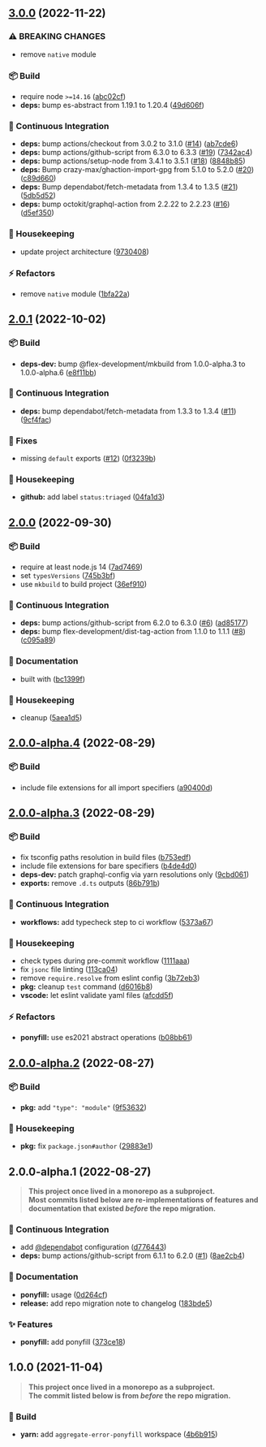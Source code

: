 ## [3.0.0](https://github.com/flex-development/aggregate-error-ponyfill/compare/2.0.1...3.0.0) (2022-11-22)


### ⚠ BREAKING CHANGES

* remove `native` module

### :package: Build

* require node `>=14.16` ([abc02cf](https://github.com/flex-development/aggregate-error-ponyfill/commit/abc02cfa8d62b213428b95f07520139304dcfdef))
* **deps:** bump es-abstract from 1.19.1 to 1.20.4 ([49d606f](https://github.com/flex-development/aggregate-error-ponyfill/commit/49d606fb2632f3eaea572d5050cd264ec0e9f67b))


### :robot: Continuous Integration

* **deps:** bump actions/checkout from 3.0.2 to 3.1.0 ([#14](https://github.com/flex-development/aggregate-error-ponyfill/issues/14)) ([ab7cde6](https://github.com/flex-development/aggregate-error-ponyfill/commit/ab7cde6ab78b520ecd4b7ba0c356c76aae4e919b))
* **deps:** bump actions/github-script from 6.3.0 to 6.3.3 ([#19](https://github.com/flex-development/aggregate-error-ponyfill/issues/19)) ([7342ac4](https://github.com/flex-development/aggregate-error-ponyfill/commit/7342ac4b5a875c8402226138f4864a1c1995a7ba))
* **deps:** bump actions/setup-node from 3.4.1 to 3.5.1 ([#18](https://github.com/flex-development/aggregate-error-ponyfill/issues/18)) ([8848b85](https://github.com/flex-development/aggregate-error-ponyfill/commit/8848b851f9b89d431a2c05ecc88f4a06286f4ed4))
* **deps:** Bump crazy-max/ghaction-import-gpg from 5.1.0 to 5.2.0 ([#20](https://github.com/flex-development/aggregate-error-ponyfill/issues/20)) ([c89d660](https://github.com/flex-development/aggregate-error-ponyfill/commit/c89d660810ef977bc93704afaccfb8b3d04c47bc))
* **deps:** Bump dependabot/fetch-metadata from 1.3.4 to 1.3.5 ([#21](https://github.com/flex-development/aggregate-error-ponyfill/issues/21)) ([5db5d52](https://github.com/flex-development/aggregate-error-ponyfill/commit/5db5d52eefd51b10f988db8da6849aed6076fbe0))
* **deps:** bump octokit/graphql-action from 2.2.22 to 2.2.23 ([#16](https://github.com/flex-development/aggregate-error-ponyfill/issues/16)) ([d5ef350](https://github.com/flex-development/aggregate-error-ponyfill/commit/d5ef350e16176ed8ca590cd63c14124e6eff7b4d))


### :house_with_garden: Housekeeping

* update project architecture ([9730408](https://github.com/flex-development/aggregate-error-ponyfill/commit/9730408cdcc8b65a576604ed131011bc0ed7dc7a))


### :zap: Refactors

* remove `native` module ([1bfa22a](https://github.com/flex-development/aggregate-error-ponyfill/commit/1bfa22aeed91ed263fe39258090b67ff981036e7))

## [2.0.1](https://github.com/flex-development/aggregate-error-ponyfill/compare/2.0.0...2.0.1) (2022-10-02)


### :package: Build

* **deps-dev:** bump @flex-development/mkbuild from 1.0.0-alpha.3 to 1.0.0-alpha.6 ([e8f11bb](https://github.com/flex-development/aggregate-error-ponyfill/commit/e8f11bb1325a656e660bfb7aa09bd084f3b52705))


### :robot: Continuous Integration

* **deps:** bump dependabot/fetch-metadata from 1.3.3 to 1.3.4 ([#11](https://github.com/flex-development/aggregate-error-ponyfill/issues/11)) ([9cf4fac](https://github.com/flex-development/aggregate-error-ponyfill/commit/9cf4fac3a0bd3f5ea0101f3a4125282e19b20f53))


### :bug: Fixes

* missing `default` exports ([#12](https://github.com/flex-development/aggregate-error-ponyfill/issues/12)) ([0f3239b](https://github.com/flex-development/aggregate-error-ponyfill/commit/0f3239b2fbbd14199800880058413d1567bb7716))


### :house_with_garden: Housekeeping

* **github:** add label `status:triaged` ([04fa1d3](https://github.com/flex-development/aggregate-error-ponyfill/commit/04fa1d34e4e67f8c2cfb56f6a86b20a937ee8cb3))

## [2.0.0](https://github.com/flex-development/aggregate-error-ponyfill/compare/2.0.0-alpha.4...2.0.0) (2022-09-30)


### :package: Build

* require at least node.js 14 ([7ad7469](https://github.com/flex-development/aggregate-error-ponyfill/commit/7ad74691b797efcf5fa5c5f25c43da7be2617e56))
* set `typesVersions` ([745b3bf](https://github.com/flex-development/aggregate-error-ponyfill/commit/745b3bf5f21f8041519cf3d8cbca7bd2728737ba))
* use `mkbuild` to build project ([36ef910](https://github.com/flex-development/aggregate-error-ponyfill/commit/36ef9103042358ff8714c49e66dc49e2c167348e))


### :robot: Continuous Integration

* **deps:** bump actions/github-script from 6.2.0 to 6.3.0 ([#6](https://github.com/flex-development/aggregate-error-ponyfill/issues/6)) ([ad85177](https://github.com/flex-development/aggregate-error-ponyfill/commit/ad85177ab87e51afbe6148863d7e4fb759670518))
* **deps:** bump flex-development/dist-tag-action from 1.1.0 to 1.1.1 ([#8](https://github.com/flex-development/aggregate-error-ponyfill/issues/8)) ([c095a89](https://github.com/flex-development/aggregate-error-ponyfill/commit/c095a89a8aa7d0f5ab90e583c692b0ddf446d451))


### :pencil: Documentation

* built with ([bc1399f](https://github.com/flex-development/aggregate-error-ponyfill/commit/bc1399fe8436c93e11a96dd5e3762628610fde2d))


### :house_with_garden: Housekeeping

* cleanup ([5aea1d5](https://github.com/flex-development/aggregate-error-ponyfill/commit/5aea1d52da7cade5e9441f9e880dd9f68a5ad0e6))

## [2.0.0-alpha.4](https://github.com/flex-development/aggregate-error-ponyfill/compare/2.0.0-alpha.3...2.0.0-alpha.4) (2022-08-29)


### :package: Build

* include file extensions for all import specifiers ([a90400d](https://github.com/flex-development/aggregate-error-ponyfill/commit/a90400d4125c88fa2b78090112a9073a104e3f04))

## [2.0.0-alpha.3](https://github.com/flex-development/aggregate-error-ponyfill/compare/2.0.0-alpha.2...2.0.0-alpha.3) (2022-08-29)


### :package: Build

* fix tsconfig paths resolution in build files ([b753edf](https://github.com/flex-development/aggregate-error-ponyfill/commit/b753edfcc4c689b26bf12d99e2b073b6103c329c))
* include file extensions for bare specifiers ([b4de4d0](https://github.com/flex-development/aggregate-error-ponyfill/commit/b4de4d07ad2b512959445fa9fb169899bd8cbc49))
* **deps-dev:** patch graphql-config via yarn resolutions only ([9cbd061](https://github.com/flex-development/aggregate-error-ponyfill/commit/9cbd0613b25b20b7f3593ae6761ecc1641fb20a1))
* **exports:** remove `.d.ts` outputs ([86b791b](https://github.com/flex-development/aggregate-error-ponyfill/commit/86b791bc54e83c17b66646e68ca6c454e4e19ce8))


### :robot: Continuous Integration

* **workflows:** add typecheck step to ci workflow ([5373a67](https://github.com/flex-development/aggregate-error-ponyfill/commit/5373a67fa392f0f91254e339a15660c1e72cea00))


### :house_with_garden: Housekeeping

* check types during pre-commit workflow ([1111aaa](https://github.com/flex-development/aggregate-error-ponyfill/commit/1111aaab55653d8bb03542c0be51eef35776a147))
* fix `jsonc` file linting ([113ca04](https://github.com/flex-development/aggregate-error-ponyfill/commit/113ca04e086452c812f967a295f7a81d3f0ffc3d))
* remove `require.resolve` from eslint config ([3b72eb3](https://github.com/flex-development/aggregate-error-ponyfill/commit/3b72eb3800ada9a8bef94dea6789586992d28837))
* **pkg:** cleanup `test` command ([d6016b8](https://github.com/flex-development/aggregate-error-ponyfill/commit/d6016b8fc8526568244e26fc597fb2bab2be8c91))
* **vscode:** let eslint validate yaml files ([afcdd5f](https://github.com/flex-development/aggregate-error-ponyfill/commit/afcdd5fba84b6fa849f9ea62fe561f270c92d275))


### :zap: Refactors

* **ponyfill:** use es2021 abstract operations ([b08bb61](https://github.com/flex-development/aggregate-error-ponyfill/commit/b08bb61a0cceab8b9576eee6817697e967c9b491))

## [2.0.0-alpha.2](https://github.com/flex-development/aggregate-error-ponyfill/compare/2.0.0-alpha.1...2.0.0-alpha.2) (2022-08-27)


### :package: Build

* **pkg:** add `"type": "module"` ([9f53632](https://github.com/flex-development/aggregate-error-ponyfill/commit/9f53632a3c39f3bc218f37090522d4c16431b4f1))


### :house_with_garden: Housekeeping

* **pkg:** fix `package.json#author` ([29883e1](https://github.com/flex-development/aggregate-error-ponyfill/commit/29883e1ccd6fb78d83c08b62f111417286852adb))

## 2.0.0-alpha.1 (2022-08-27)

> **This project once lived in a monorepo as a subproject.\
> Most commits listed below are re-implementations of features and documentation
> that existed *before* the repo migration.**


### :robot: Continuous Integration

* add [@dependabot](https://github.com/dependabot) configuration ([d776443](https://github.com/flex-development/aggregate-error-ponyfill/commit/d776443ea4522694cdc101016176c5979fe848b7))
* **deps:** bump actions/github-script from 6.1.1 to 6.2.0 ([#1](https://github.com/flex-development/aggregate-error-ponyfill/issues/1)) ([8ae2cb4](https://github.com/flex-development/aggregate-error-ponyfill/commit/8ae2cb49e0580237a924f578779478275c156223))


### :pencil: Documentation

* **ponyfill:** usage ([0d264cf](https://github.com/flex-development/aggregate-error-ponyfill/commit/0d264cfc8f5cfcaee010d5fd094ff4ce0d69c368))
* **release:** add repo migration note to changelog ([183bde5](https://github.com/flex-development/aggregate-error-ponyfill/commit/183bde55b143d6d27802d9d0c4f88c3e7caa7243))


### :sparkles: Features

* **ponyfill:** add ponyfill ([373ce18](https://github.com/flex-development/aggregate-error-ponyfill/commit/373ce186bf2e97db0f842f5fcb3a07ca41e5875f))

## 1.0.0 (2021-11-04)

> **This project once lived in a monorepo as a subproject.\
> The commit listed below is from *before* the repo migration.**


### :hammer: Build

* **yarn:** add `aggregate-error-ponyfill` workspace ([4b6b915](https://github.com/flex-development/exceptions/commit/4b6b915f92ae12ad521409ceb4b031b2974eb745))
